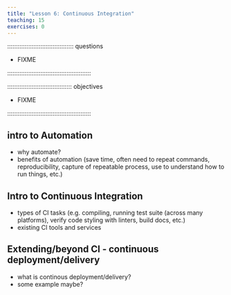 ```yaml
---
title: "Lesson 6: Continuous Integration"
teaching: 15
exercises: 0
---
```


:::::::::::::::::::::::::::::::::::::: questions 

- FIXME

::::::::::::::::::::::::::::::::::::::::::::::::

::::::::::::::::::::::::::::::::::::: objectives

- FIXME

::::::::::::::::::::::::::::::::::::::::::::::::

## intro to Automation

- why automate?
- benefits of automation (save time, often need to repeat commands, reproducibility, capture of repeatable process, use to understand how to run things, etc.)

## Intro to Continuous Integration

- types of CI tasks (e.g. compiling, running test suite (across many platforms), verify code styling with linters, build docs, etc.)
- existing CI tools and services

## Extending/beyond CI - continuous deployment/delivery

- what is continous deployment/delivery?
- some example maybe?
